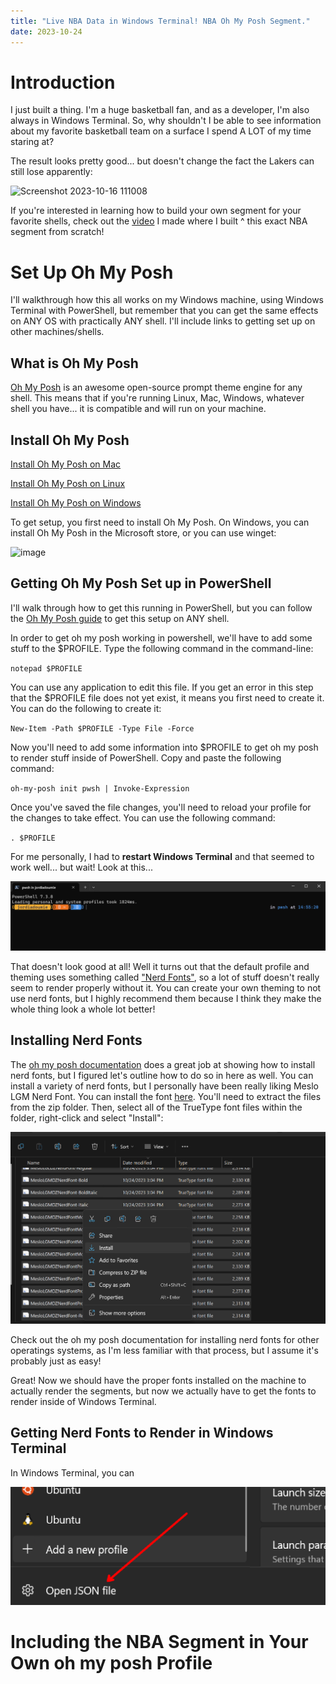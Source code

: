 ```yaml
---
title: "Live NBA Data in Windows Terminal! NBA Oh My Posh Segment."
date: 2023-10-24
---
```


# Introduction

I just built a thing. I'm a huge basketball fan, and as a developer, I'm also always in Windows Terminal. So, why shouldn't I be able to see information about my favorite basketball team on a surface I spend A LOT of my time staring at?

The result looks pretty good... but doesn't change the fact the Lakers can still lose apparently:

![Screenshot 2023-10-16 111008](https://github.com/joadoumie/jordi-rants/assets/98557455/2e3be099-878f-401a-bf01-e42889a1c08a)

If you're interested in learning how to build your own segment for your favorite shells, check out the [video](https://youtu.be/NR7i0SKFbtI) I made where I built ^ this exact NBA segment from scratch!

# Set Up Oh My Posh

I'll walkthrough how this all works on my Windows machine, using Windows Terminal with PowerShell, but remember that you can get the same effects on ANY OS with practically ANY shell. I'll include links to getting set up on other machines/shells.

## What is Oh My Posh

[Oh My Posh](https://ohmyposh.dev/) is an awesome open-source prompt theme engine for any shell. This means that if you're running Linux, Mac, Windows, whatever shell you have... it is compatible and will run on your machine.

## Install Oh My Posh

[Install Oh My Posh on Mac](https://ohmyposh.dev/docs/installation/macos)

[Install Oh My Posh on Linux](https://ohmyposh.dev/docs/installation/linux)

[Install Oh My Posh on Windows](https://ohmyposh.dev/docs/installation/windows)

To get setup, you first need to install Oh My Posh. On Windows, you can install Oh My Posh in the Microsoft store, or you can use winget:

![image](https://github.com/joadoumie/jordi-rants/assets/98557455/e0253483-4ff0-409b-a35a-ab5122681727)

## Getting Oh My Posh Set up in PowerShell

I'll walk through how to get this running in PowerShell, but you can follow the [Oh My Posh guide](https://ohmyposh.dev/docs/installation/prompt) to get this setup on ANY shell.

In order to get oh my posh working in powershell, we'll have to add some stuff to the $PROFILE. Type the following command in the command-line:

`notepad $PROFILE`

You can use any application to edit this file. If you get an error in this step that the $PROFILE file does not yet exist, it means you first need to create it. You can do the following to create it:

`New-Item -Path $PROFILE -Type File -Force`

Now you'll need to add some information into $PROFILE to get oh my posh to render stuff inside of PowerShell. Copy and paste the following command:

`oh-my-posh init pwsh | Invoke-Expression`

Once you've saved the file changes, you'll need to reload your profile for the changes to take effect. You can use the following command:

`. $PROFILE`

For me personally, I had to **restart Windows Terminal** and that seemed to work well... but wait! Look at this...

![](2023-10-24-14-57-44.png)

That doesn't look good at all! Well it turns out that the default profile and theming uses something called ["Nerd Fonts"](#installing-nerd-fonts), so a lot of stuff doesn't really seem to render properly without it. You can create your own theming to not use nerd fonts, but I highly recommend them because I think they make the whole thing look a whole lot better!

## Installing Nerd Fonts

The [oh my posh documentation](https://ohmyposh.dev/docs/installation/fonts) does a great job at showing how to install nerd fonts, but I figured let's outline how to do so in here as well. You can install a variety of nerd fonts, but I personally have been really liking Meslo LGM Nerd Font. You can install the font [here](https://github.com/ryanoasis/nerd-fonts/releases/download/v3.0.2/Meslo.zip). You'll need to extract the files from the zip folder. Then, select all of the TrueType font files within the folder, right-click and select "Install": 

![](2023-10-24-15-06-18.png)

Check out the oh my posh documentation for installing nerd fonts for other operatings systems, as I'm less familiar with that process, but I assume it's probably just as easy!

Great! Now we should have the proper fonts installed on the machine to actually render the segments, but now we actually have to get the fonts to render inside of Windows Terminal. 

## Getting Nerd Fonts to Render in Windows Terminal

In Windows Terminal, you can 

![](2023-10-24-15-09-02.png)

# Including the NBA Segment in Your Own oh my posh Profile
